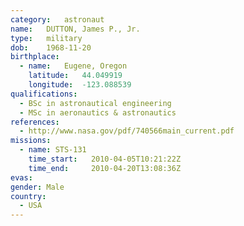 ```yaml
---
category:	astronaut
name:	DUTTON, James P., Jr.
type:	military
dob:	1968-11-20
birthplace:
  - name:	Eugene, Oregon
    latitude:	44.049919
    longitude:	-123.088539
qualifications:
  - BSc in astronautical engineering
  - MSc in aeronautics & astronautics
references:
  - http://www.nasa.gov/pdf/740566main_current.pdf
missions:
  - name: STS-131
    time_start:   2010-04-05T10:21:22Z
    time_end:     2010-04-20T13:08:36Z
evas:
gender:	Male
country:
  - USA
---
```

